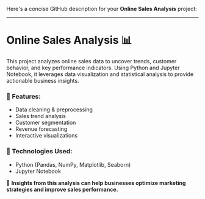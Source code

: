 Here's a concise GitHub description for your **Online Sales Analysis** project:  

---

# Online Sales Analysis 📊  
This project analyzes online sales data to uncover trends, customer behavior, and key performance indicators. Using Python and Jupyter Notebook, it leverages data visualization and statistical analysis to provide actionable business insights.  

### 🔹 Features:  
- Data cleaning & preprocessing  
- Sales trend analysis  
- Customer segmentation  
- Revenue forecasting  
- Interactive visualizations  

### 🔹 Technologies Used:  
- Python (Pandas, NumPy, Matplotlib, Seaborn)  
- Jupyter Notebook  

📌 **Insights from this analysis can help businesses optimize marketing strategies and improve sales performance.**  
